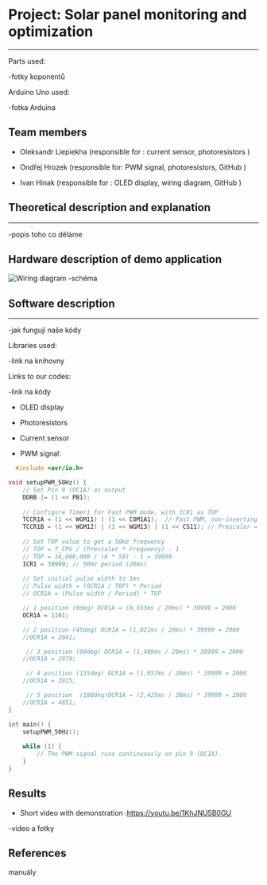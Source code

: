 # Project: Solar panel monitoring and optimization

____
Parts used:

-fotky koponentů

Arduino Uno used:

-fotka Arduina
## Team members
* Oleksandr Liepiekha (responsible for : current sensor, photoresistors )

* Ondřej Hrozek (responsible for: PWM signal, photoresistors, GitHub )

* Ivan Hinak (responsible for : OLED display, wiring diagram, GitHub )

## Theoretical description and explanation
___
-popis toho co děláme
## Hardware description of demo application
![Wiring diagram](https://github.com/user-attachments/assets/8c84cf52-3058-40d2-893a-458177c35be2)
-schéma
## Software description
___
-jak fungují naše kódy

Libraries used:

-link na knihovny

Links to our codes:

-link na kódy

* OLED display

* Photoresistors

* Current sensor

* PWM signal:
``````c
  #include <avr/io.h>

void setupPWM_50Hz() {
    // Set Pin 9 (OC1A) as output
    DDRB |= (1 << PB1);
    
    // Configure Timer1 for Fast PWM mode, with ICR1 as TOP
    TCCR1A = (1 << WGM11) | (1 << COM1A1);  // Fast PWM, non-inverting mode on OC1A
    TCCR1B = (1 << WGM12) | (1 << WGM13) | (1 << CS11); // Prescaler = 8, Fast PWM mode
    
    // Set TOP value to get a 50Hz frequency
    // TOP = f_CPU / (Prescaler * Frequency) - 1
    // TOP = 16,000,000 / (8 * 50) - 1 = 39999
    ICR1 = 39999; // 50Hz period (20ms)
    
    // Set initial pulse width to 1ms
    // Pulse width = (OCR1A / TOP) * Period
    // OCR1A = (Pulse width / Period) * TOP

    // 1 position (0deg) OCR1A = (0,553ms / 20ms) * 39999 = 2000
    OCR1A = 1101;

    // 2 position (45deg) OCR1A = (1,021ms / 20ms) * 39999 = 2000
    //OCR1A = 2041;

     // 3 position (90deg) OCR1A = (1,489ms / 20ms) * 39999 = 2000
    //OCR1A = 2979;

     // 4 position (135deg) OCR1A = (1,957ms / 20ms) * 39999 = 2000
    //OCR1A = 3915;

     // 5 position  (180deg)OCR1A = (2,425ms / 20ms) * 39999 = 2000
    //OCR1A = 4851;
}

int main() {
    setupPWM_50Hz();
    
    while (1) {
        // The PWM signal runs continuously on pin 9 (OC1A).
    }
}

  ``````


## Results
* Short video with demonstration :https://youtu.be/1KhJNU5B0GU
  
-video a fotky
## References

manuály
